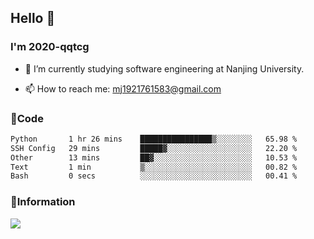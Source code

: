 ## Hello 👋


### I'm 2020-qqtcg

- 🔭 I’m currently studying software engineering at Nanjing University. 
<!-- - 🌱 I’m currently learning MLsys and -->
<!-- - 👯 I’m looking to collaborate on ... -->
<!-- - 🤔 I’m looking for help with ... -->
<!-- - 💬 Ask me about ... -->
- 📫 How to reach me: mj1921761583@gmail.com
<!-- - 😄 Pronouns: ... -->
<!-- - ⚡ Fun fact: ... -->

### 🌱Code
<!--START_SECTION:waka-->

```txt
Python       1 hr 26 mins    ████████████████▒░░░░░░░░   65.98 %
SSH Config   29 mins         █████▓░░░░░░░░░░░░░░░░░░░   22.20 %
Other        13 mins         ██▓░░░░░░░░░░░░░░░░░░░░░░   10.53 %
Text         1 min           ▒░░░░░░░░░░░░░░░░░░░░░░░░   00.82 %
Bash         0 secs          ░░░░░░░░░░░░░░░░░░░░░░░░░   00.41 %
```

<!--END_SECTION:waka-->

### 💬Information
![](https://github-readme-stats.vercel.app/api?username=2020-qqtcg&theme=buefy&hide_border=false)


<!-- <div align="center"> <img src="https://github-readme-activity-graph.vercel.app/graph?username=2020-qqtcg&theme=minimal" /> </div> -->


